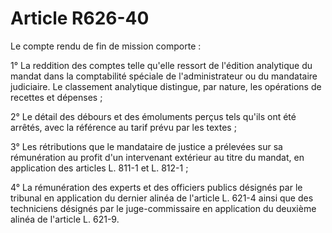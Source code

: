 # Article R626-40

Le compte rendu de fin de mission comporte :

1° La reddition des comptes telle qu'elle ressort de l'édition analytique du mandat dans la comptabilité spéciale de l'administrateur ou du mandataire judiciaire. Le classement analytique distingue, par nature, les opérations de recettes et dépenses ;

2° Le détail des débours et des émoluments perçus tels qu'ils ont été arrêtés, avec la référence au tarif prévu par les textes ;

3° Les rétributions que le mandataire de justice a prélevées sur sa rémunération au profit d'un intervenant extérieur au titre du mandat, en application des articles L. 811-1 et L. 812-1 ;

4° La rémunération des experts et des officiers publics désignés par le tribunal en application du dernier alinéa de l'article L. 621-4 ainsi que des techniciens désignés par le juge-commissaire en application du deuxième alinéa de l'article L. 621-9.
